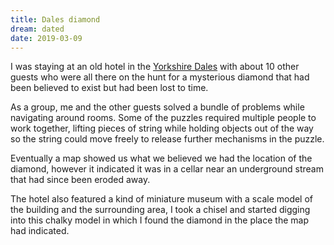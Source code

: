 ```yaml
---
title: Dales diamond
dream: dated
date: 2019-03-09
---
```


I was staying at an old hotel in the [Yorkshire Dales](https://en.wikipedia.org/wiki/Yorkshire_Dales) with about 10 other guests who were all there on the hunt for a mysterious diamond that had been believed to exist but had been lost to time.

As a group, me and the other guests solved a bundle of problems while navigating around rooms. Some of the puzzles required multiple people to work together, lifting pieces of string while holding objects out of the way so the string could move freely to release further mechanisms in the puzzle.

Eventually a map showed us what we believed we had the location of the diamond, however it indicated it was in a cellar near an underground stream that had since been eroded away.

The hotel also featured a kind of miniature museum with a scale model of the building and the surrounding area, I took a chisel and started digging into this chalky model in which I found the diamond in the place the map had indicated.